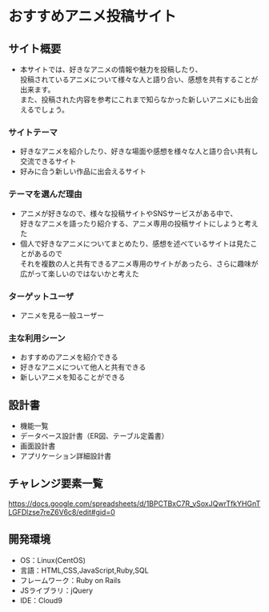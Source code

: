 # おすすめアニメ投稿サイト

## サイト概要
- 本サイトでは、好きなアニメの情報や魅力を投稿したり、<br>
投稿されているアニメについて様々な人と語り合い、感想を共有することが出来ます。<br>
また、投稿された内容を参考にこれまで知らなかった新しいアニメにも出会えるでしょう。

### サイトテーマ
- 好きなアニメを紹介したり、好きな場面や感想を様々な人と語り合い共有し交流できるサイト
- 好みに合う新しい作品に出会えるサイト

### テーマを選んだ理由
- アニメが好きなので、様々な投稿サイトやSNSサービスがある中で、<br>
好きなアニメを語ったり紹介する、アニメ専用の投稿サイトにしようと考えた
- 個人で好きなアニメについてまとめたり、感想を述べているサイトは見たことがあるので<br>
それを複数の人と共有できるアニメ専用のサイトがあったら、さらに趣味が広がって楽しいのではないかと考えた

### ターゲットユーザ
- アニメを見る一般ユーザー

### 主な利用シーン
- おすすめのアニメを紹介できる
- 好きなアニメについて他人と共有できる
- 新しいアニメを知ることができる

## 設計書
- 機能一覧
- データベース設計書（ER図、テーブル定義書）
- 画面設計書
- アプリケーション詳細設計書

## チャレンジ要素一覧
https://docs.google.com/spreadsheets/d/1BPCTBxC7R_vSoxJQwrTfkYHGnTLGFDlzse7reZ6V6c8/edit#gid=0

## 開発環境
- OS：Linux(CentOS)
- 言語：HTML,CSS,JavaScript,Ruby,SQL
- フレームワーク：Ruby on Rails
- JSライブラリ：jQuery
- IDE：Cloud9